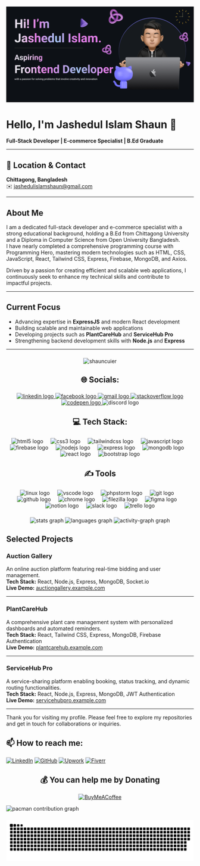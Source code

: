 ![Banner](https://raw.githubusercontent.com/shauncuier/shauncuier/refs/heads/main/shaun%20README.png)

###

# Hello, I'm **Jashedul Islam Shaun** 👋

**Full-Stack Developer | E-commerce Specialist | B.Ed Graduate**

---

## 📍 Location & Contact

**Chittagong, Bangladesh**  
✉️ jashedulislamshaun@gmail.com

---

## About Me

I am a dedicated full-stack developer and e-commerce specialist with a strong educational background, holding a B.Ed from Chittagong University and a Diploma in Computer Science from Open University Bangladesh.  
I have nearly completed a comprehensive programming course with Programming Hero, mastering modern technologies such as HTML, CSS, JavaScript, React, Tailwind CSS, Express, Firebase, MongoDB, and Axios.

Driven by a passion for creating efficient and scalable web applications, I continuously seek to enhance my technical skills and contribute to impactful projects.

---

## Current Focus

- Advancing expertise in **ExpressJS** and modern React development
- Building scalable and maintainable web applications
- Developing projects such as **PlantCareHub** and **ServiceHub Pro**
- Strengthening backend development skills with **Node.js** and **Express**

---

###

<p align="center"> <img src="https://komarev.com/ghpvc/?username=shauncuier&label=Profile%20views&color=0e75b6&style=flat" alt="shauncuier" /> </p>

###



<h2 align="center">🌐 Socials:</h2>

###

<div align="center">
  <a href="https://www.linkedin.com/in/jashedulislamshaun" target="_blank">
    <img src="https://raw.githubusercontent.com/maurodesouza/profile-readme-generator/master/src/assets/icons/social/linkedin/default.svg" width="52" height="40" alt="linkedin logo"  />
  </a>
  <a href="https://www.facebook.com/jashedulislamshaun" target="_blank">
    <img src="https://raw.githubusercontent.com/maurodesouza/profile-readme-generator/master/src/assets/icons/social/facebook/default.svg" width="52" height="40" alt="facebook logo"  />
  </a>
  <a href="jashedulislamshaun@gmail.com" target="_blank">
    <img src="https://raw.githubusercontent.com/maurodesouza/profile-readme-generator/master/src/assets/icons/social/gmail/default.svg" width="52" height="40" alt="gmail logo"  />
  </a>
  <a href="https://stackoverflow.com/users/14972778/shaun" target="_blank">
    <img src="https://raw.githubusercontent.com/maurodesouza/profile-readme-generator/master/src/assets/icons/social/stackoverflow/default.svg" width="52" height="40" alt="stackoverflow logo"  />
  </a>
  <a href="https://codepen.io/shauncuier" target="_blank">
    <img src="https://raw.githubusercontent.com/maurodesouza/profile-readme-generator/master/src/assets/icons/social/codepen/default.svg" width="52" height="40" alt="codepen logo"  />
  </a>
  <img src="https://raw.githubusercontent.com/maurodesouza/profile-readme-generator/master/src/assets/icons/social/discord/default.svg" width="52" height="40" alt="discord logo"  />
</div>

###

<h2 align="center">💻 Tech Stack:</h2>

###

<div align="center">
  <img src="https://cdn.jsdelivr.net/gh/devicons/devicon/icons/html5/html5-original.svg" height="40" alt="html5 logo"  />
  <img width="12" />
  <img src="https://cdn.jsdelivr.net/gh/devicons/devicon/icons/css3/css3-original.svg" height="40" alt="css3 logo"  />
  <img width="12" />
  <img src="https://cdn.jsdelivr.net/gh/devicons/devicon/icons/tailwindcss/tailwindcss-original-wordmark.svg" height="40" alt="tailwindcss logo"  />
  <img width="12" />
  <img src="https://cdn.jsdelivr.net/gh/devicons/devicon/icons/javascript/javascript-original.svg" height="40" alt="javascript logo"  />
  <img width="12" />
  <img src="https://cdn.jsdelivr.net/gh/devicons/devicon/icons/firebase/firebase-plain.svg" height="40" alt="firebase logo"  />
  <img width="12" />
  <img src="https://cdn.jsdelivr.net/gh/devicons/devicon/icons/nodejs/nodejs-original.svg" height="40" alt="nodejs logo"  />
  <img width="12" />
  <img src="https://cdn.jsdelivr.net/gh/devicons/devicon/icons/express/express-original.svg" height="40" alt="express logo"  />
  <img width="12" />
  <img src="https://cdn.jsdelivr.net/gh/devicons/devicon/icons/mongodb/mongodb-original.svg" height="40" alt="mongodb logo"  />
  <img width="12" />
  <img src="https://cdn.jsdelivr.net/gh/devicons/devicon/icons/react/react-original.svg" height="40" alt="react logo"  />
  <img width="12" />
  <img src="https://cdn.jsdelivr.net/gh/devicons/devicon/icons/bootstrap/bootstrap-original.svg" height="40" alt="bootstrap logo"  />
</div>

###

<h2 align="center">✍️ Tools</h2>

###

<div align="center">
  <img src="https://cdn.jsdelivr.net/gh/devicons/devicon/icons/linux/linux-original.svg" height="40" alt="linux logo"  />
  <img width="12" />
  <img src="https://cdn.jsdelivr.net/gh/devicons/devicon/icons/vscode/vscode-original.svg" height="40" alt="vscode logo"  />
  <img width="12" />
  <img src="https://cdn.jsdelivr.net/gh/devicons/devicon/icons/phpstorm/phpstorm-original.svg" height="40" alt="phpstorm logo"  />
  <img width="12" />
  <img src="https://cdn.jsdelivr.net/gh/devicons/devicon/icons/git/git-original.svg" height="40" alt="git logo"  />
  <img width="12" />
  <img src="https://cdn.jsdelivr.net/gh/devicons/devicon/icons/github/github-original.svg" height="40" alt="github logo"  />
  <img width="12" />
  <img src="https://cdn.jsdelivr.net/gh/devicons/devicon/icons/chrome/chrome-original.svg" height="40" alt="chrome logo"  />
  <img width="12" />
  <img src="https://cdn.jsdelivr.net/gh/devicons/devicon/icons/filezilla/filezilla-plain.svg" height="40" alt="filezilla logo"  />
  <img width="12" />
  <img src="https://cdn.jsdelivr.net/gh/devicons/devicon/icons/figma/figma-original.svg" height="40" alt="figma logo"  />
  <img width="12" />
  <img src="https://cdn.jsdelivr.net/gh/devicons/devicon/icons/notion/notion-original.svg" height="40" alt="notion logo"  />
  <img width="12" />
  <img src="https://cdn.jsdelivr.net/gh/devicons/devicon/icons/slack/slack-original.svg" height="40" alt="slack logo"  />
  <img width="12" />
  <img src="https://cdn.jsdelivr.net/gh/devicons/devicon/icons/trello/trello-plain.svg" height="40" alt="trello logo"  />
</div>

###

###

<div align="center">

  <img src="https://github-readme-stats.vercel.app/api?username=shauncuier&hide_title=false&hide_rank=false&show_icons=true&include_all_commits=true&count_private=true&disable_animations=false&theme=dracula&locale=en&hide_border=false&order=1" height="150" alt="stats graph"  />
  <img src="https://github-readme-stats.vercel.app/api/top-langs?username=shauncuier&locale=en&hide_title=false&layout=compact&card_width=320&langs_count=5&theme=dracula&hide_border=false&order=2" height="150" alt="languages graph"  />
  <!-- <img src="https://streak-stats.demolab.com?user=shauncuier&locale=en&mode=daily&theme=dracula&hide_border=false&border_radius=5&order=3" height="150" alt="streak graph"  /> -->
  <img src="https://github-readme-activity-graph.vercel.app/graph?username=shauncuier&radius=16&theme=react&area=true&order=5" height="300" alt="activity-graph graph" />
</div>




## Selected Projects

### Auction Gallery  
An online auction platform featuring real-time bidding and user management.  
**Tech Stack:** React, Node.js, Express, MongoDB, Socket.io  
**Live Demo:** [auctiongallery.example.com](https://auctiongallery.example.com)  

---

### PlantCareHub  
A comprehensive plant care management system with personalized dashboards and automated reminders.  
**Tech Stack:** React, Tailwind CSS, Express, MongoDB, Firebase Authentication  
**Live Demo:** [plantcarehub.example.com](https://plantcarehub.example.com)  

---

### ServiceHub Pro  
A service-sharing platform enabling booking, status tracking, and dynamic routing functionalities.  
**Tech Stack:** React, Node.js, Express, MongoDB, JWT Authentication  
**Live Demo:** [servicehubpro.example.com](https://servicehubpro.example.com)  

---

Thank you for visiting my profile. Please feel free to explore my repositories and get in touch for collaborations or inquiries.

## 📫 How to reach me:
[![LinkedIn](https://img.shields.io/badge/LinkedIn-blue?logo=linkedin&style=for-the-badge)](https://linkedin.com/in/shauncuier) 
[![GitHub](https://img.shields.io/badge/GitHub-black?logo=github&style=for-the-badge)](https://github.com/shauncuier)  [![Upwork](https://img.shields.io/badge/Upwork-green?logo=upwork&style=for-the-badge)](https://www.upwork.com/freelancers/~01c75e88b6540d813f)  [![Fiverr](https://img.shields.io/badge/Fiverr-lightgreen?logo=fiverr&style=for-the-badge)](https://www.fiverr.com/jashedulislam)  

###
<div align="center">

## 💰 You can help me by Donating

[![BuyMeACoffee](https://img.shields.io/badge/Buy%20Me%20a%20Coffee-ffdd00?style=for-the-badge&logo=buy-me-a-coffee&logoColor=black)](https://buymeacoffee.com/shauncuier)

</div>


<picture>
  <source media="(prefers-color-scheme: dark)" srcset="https://raw.githubusercontent.com/shauncuier/shauncuier/output/pacman-contribution-graph-dark.svg">
  <source media="(prefers-color-scheme: light)" srcset="https://raw.githubusercontent.com/shauncuier/shauncuier/output/pacman-contribution-graph.svg">
  <img alt="pacman contribution graph" src="https://raw.githubusercontent.com/shauncuier/shauncuier/output/pacman-contribution-graph.svg">
</picture>

###

<img src="https://raw.githubusercontent.com/shauncuier/shauncuier/output/snake.svg" alt="Snake animation" />

###